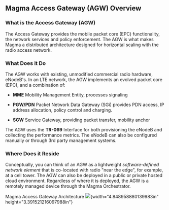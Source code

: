 ## Magma Access Gateway (AGW) Overview

### What is the Access Gateway (AGW)

The Access Gateway provides the mobile packet core (EPC) functionality,
the network services and policy enforcement. The AGW is what makes Magma
a distributed architecture designed for horizontal scaling with the
radio access network.

### What Does it Do

The AGW works with existing, unmodified commercial radio hardware,
eNodeB's. In an LTE network, the AGW implements an evolved packet core
(EPC), and a combination of:

-   **MME** Mobility Management Entity, processes signaling

-   **PGW/PDN** Packet Network Data Gateway (SGi) provides PDN access, IP address allocation, policy control and charging.

-   **SGW** Service Gateway, providing packet transfer, mobility anchor

The AGW uses the **TR-069** Interface for both provisioning the eNodeB
and collecting the performance metrics. The eNodeB can also be
configured manually or through 3rd party management systems.

### Where Does it Reside

Conceptually, you can think of an AGW as a lightweight *software-defined network element* that is co-located with radio "near
the edge", for example, at a cell tower. The AGW can also be deployed in a public or private hosted cloud environment. Regardless of where it is deployed, the AGW is a remotely managed device through the Magma Orchestrator.

Magma Access Gateway Architecture
![](media/image2.png){width="4.848958880139983in"
height="3.391521216097988in"}

